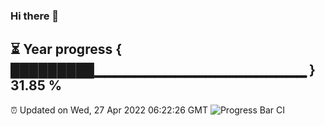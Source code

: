 ### Hi there 👋
⏳ Year progress { █████████▁▁▁▁▁▁▁▁▁▁▁▁▁▁▁▁▁▁▁▁▁ } 31.85 %
---
⏰ Updated on Wed, 27 Apr 2022 06:22:26 GMT
![Progress Bar CI](https://github.com/liununu/liununu/workflows/Progress%20Bar%20CI/badge.svg)
